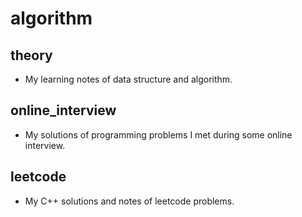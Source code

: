 # algorithm

## theory 
- My learning notes of data structure and algorithm.
## online_interview
- My solutions of programming problems I met during some online interview.
## leetcode
- My C++ solutions and notes of leetcode problems.
